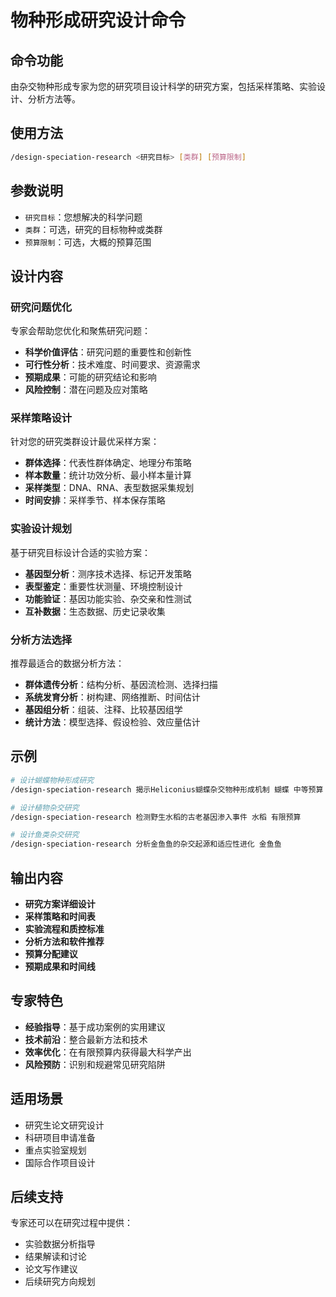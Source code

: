 # 物种形成研究设计命令

## 命令功能
由杂交物种形成专家为您的研究项目设计科学的研究方案，包括采样策略、实验设计、分析方法等。

## 使用方法
```bash
/design-speciation-research <研究目标> [类群] [预算限制]
```

## 参数说明
- `研究目标`：您想解决的科学问题
- `类群`：可选，研究的目标物种或类群
- `预算限制`：可选，大概的预算范围

## 设计内容

### 研究问题优化
专家会帮助您优化和聚焦研究问题：
- **科学价值评估**：研究问题的重要性和创新性
- **可行性分析**：技术难度、时间要求、资源需求
- **预期成果**：可能的研究结论和影响
- **风险控制**：潜在问题及应对策略

### 采样策略设计
针对您的研究类群设计最优采样方案：
- **群体选择**：代表性群体确定、地理分布策略
- **样本数量**：统计功效分析、最小样本量计算
- **采样类型**：DNA、RNA、表型数据采集规划
- **时间安排**：采样季节、样本保存策略

### 实验设计规划
基于研究目标设计合适的实验方案：
- **基因型分析**：测序技术选择、标记开发策略
- **表型鉴定**：重要性状测量、环境控制设计
- **功能验证**：基因功能实验、杂交亲和性测试
- **互补数据**：生态数据、历史记录收集

### 分析方法选择
推荐最适合的数据分析方法：
- **群体遗传分析**：结构分析、基因流检测、选择扫描
- **系统发育分析**：树构建、网络推断、时间估计
- **基因组分析**：组装、注释、比较基因组学
- **统计方法**：模型选择、假设检验、效应量估计

## 示例
```bash
# 设计蝴蝶物种形成研究
/design-speciation-research 揭示Heliconius蝴蝶杂交物种形成机制 蝴蝶 中等预算

# 设计植物杂交研究
/design-speciation-research 检测野生水稻的古老基因渗入事件 水稻 有限预算

# 设计鱼类杂交研究
/design-speciation-research 分析金鱼鱼的杂交起源和适应性进化 金鱼鱼
```

## 输出内容
- **研究方案详细设计**
- **采样策略和时间表**
- **实验流程和质控标准**
- **分析方法和软件推荐**
- **预算分配建议**
- **预期成果和时间线**

## 专家特色
- **经验指导**：基于成功案例的实用建议
- **技术前沿**：整合最新方法和技术
- **效率优化**：在有限预算内获得最大科学产出
- **风险预防**：识别和规避常见研究陷阱

## 适用场景
- 研究生论文研究设计
- 科研项目申请准备
- 重点实验室规划
- 国际合作项目设计

## 后续支持
专家还可以在研究过程中提供：
- 实验数据分析指导
- 结果解读和讨论
- 论文写作建议
- 后续研究方向规划